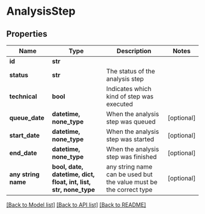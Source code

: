 # AnalysisStep


## Properties
Name | Type | Description | Notes
------------ | ------------- | ------------- | -------------
**id** | **str** |  | 
**status** | **str** | The status of the analysis step | 
**technical** | **bool** | Indicates which kind of step was executed | 
**queue_date** | **datetime, none_type** | When the analysis step was queued | [optional] 
**start_date** | **datetime, none_type** | When the analysis step was started | [optional] 
**end_date** | **datetime, none_type** | When the analysis step was finished | [optional] 
**any string name** | **bool, date, datetime, dict, float, int, list, str, none_type** | any string name can be used but the value must be the correct type | [optional]

[[Back to Model list]](../README.md#documentation-for-models) [[Back to API list]](../README.md#documentation-for-api-endpoints) [[Back to README]](../README.md)


